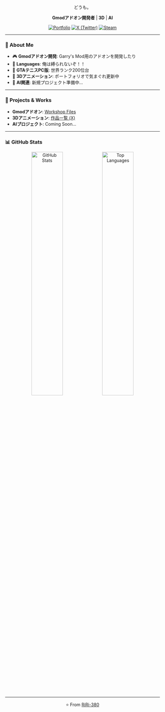 <div align="center">

どうも。

**Gmodアドオン開発者** | **3D** | **AI**

[![Portfolio](https://img.shields.io/badge/-Portfolio-000000?style=flat-square&logo=About.me&logoColor=white)](https://riri38o.com)
[![X (Twitter)](https://img.shields.io/badge/-X-1DA1F2?style=flat-square&logo=twitter&logoColor=white)](https://x.com/RiRi_Myao51)
[![Steam](https://img.shields.io/badge/-Steam-000000?style=flat-square&logo=steam&logoColor=white)](https://steamcommunity.com/id/RiRi-380/)

</div>

---

### 📜 About Me

- 🎮 **Gmodアドオン開発**: Garry's Mod用のアドオンを開発したり
- 🐍 **Languages**: 俺は縛られないぞ！！
- 🎾 **GTAテニスPC版**: 世界ランク200位台  
- 🎨 **3Dアニメーション**: ポートフォリオで気まぐれ更新中  
- 🤖 **AI関連**: 新規プロジェクト準備中...

---

### 🎨 Projects & Works

- **Gmodアドオン**: [Workshop Files](https://steamcommunity.com/id/RiRi-380/myworkshopfiles/?appid=4000)  
- **3Dアニメーション**: [作品一覧 (X)](https://x.com/RiRi_Myao51)  
- **AIプロジェクト**: Coming Soon...

---

### 📊 GitHub Stats

<p align="center">
  <img src="https://github-readme-stats.vercel.app/api?username=RiRi-380&show_icons=true&count_private=true&theme=onedark&hide_border=true" width="45%" alt="GitHub Stats" />
  <img src="https://github-readme-stats.vercel.app/api/top-langs/?username=RiRi-380&layout=compact&theme=onedark&hide_border=true" width="45%" alt="Top Languages" />
</p>

---

<p align="center">
  ⭐️ From <a href="https://github.com/RiRi-380">RiRi-380</a>
</p>
